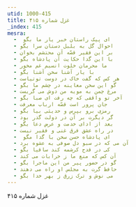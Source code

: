 ```yaml
---
utid: 1000-415
title: غزل شماره ۴۱۵
_index: 415
mesra:
  - ‌ ای پیک راستان خبر یار ما بگو
  - احوال گل به بلبل دستان سرا بگو
  - بر این فقیر قصّه آن محتشم بخوان
  - با این گدا حکایت آن پادشاه بگو
  - ما محرمان خلوت انسیم غم مخور
  - با یار آشنا سخن آشنا بگو
  - هر کس که گفت خاک در دوست توتیاست
  - گو این سخن معاینه در چشم ما بگو
  - مرغ چمن به مویه من دوش می گریست
  - آخر تو واقفی که چه رفت ای صبا بگو
  - جان پرور است قصّه ارباب معرفت
  - رمزی برو بپرس و حدیثی بیا بگو
  - گر دیگرت بر آن در دولت گذر بود
  - بعد از ادای خدمت و عرض دعا بگو
  - در راه عشق فرق غنی و فقیر نیست
  - ‌ ای پادشاه حسن سخن با گدا مگو
  - آن می که در سبو دل صوفی به عشوه برد
  - کی در قدح کرشمه کند ساقیا بگو
  - آن کس که منع ما ز خرابات می کند
  - گو در حضور پیر من این ماجرا بگو
  - حافظ گرت به مجلس او راه می دهند
  - می نوش و ترک زرق ز بهر خدا بگو
---
```

غزل شماره ۴۱۵
